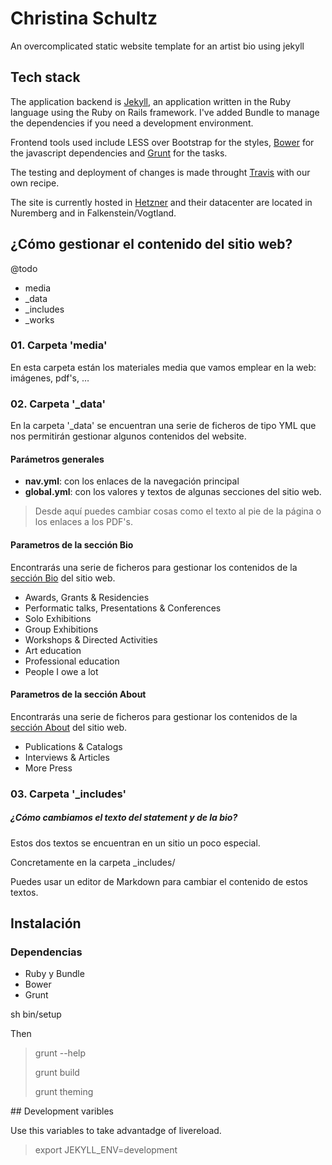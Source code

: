 # Christina Schultz

An overcomplicated static website template for an artist bio using jekyll

<!-- [![Build Status](https://travis-ci.org/project/repository-name.png)](https://travis-ci.org/project/repository-name) -->

## Tech stack

The application backend is [Jekyll](http://jekyllrb.com/), an application written in the Ruby language using the Ruby on Rails framework. I've added Bundle to manage the dependencies if you need a development environment.

Frontend tools used include LESS over Bootstrap for the styles, [Bower](http://bower.io/) for the javascript dependencies and [Grunt](http://gruntjs.com/) for the tasks.

The testing and deployment of changes is made throught [Travis](http://travis-ci.org/) with our own recipe.

The site is currently hosted in [Hetzner](https://www.hetzner.de/) and their datacenter are located in Nuremberg and in Falkenstein/Vogtland.

## ¿Cómo gestionar el contenido del sitio web?

@todo 

- media
- _data
- _includes
- _works

### 01. Carpeta 'media'

En esta carpeta están los materiales media que vamos emplear en la web: imágenes, pdf's, …


### 02. Carpeta '_data'

En la carpeta '_data' se encuentran una serie de ficheros de tipo YML que nos permitirán gestionar algunos contenidos del website.

#### Parámetros generales

- **nav.yml**: con los enlaces de la navegación principal
- **global.yml**: con los valores y textos de algunas secciones del sitio web.

> Desde aquí puedes cambiar cosas como el texto al pie de la página o los enlaces a los PDF's.

#### Parametros de la sección Bio

Encontrarás una serie de ficheros para gestionar los contenidos de la [sección Bio](http://www.christinaschultz.com/bio) del sitio web.

- Awards, Grants & Residencies
- Performatic talks, Presentations & Conferences
- Solo Exhibitions
- Group Exhibitions
- Workshops & Directed Activities
- Art education
- Professional education
- People I owe a lot 

#### Parametros de la sección About

Encontrarás una serie de ficheros para gestionar los contenidos de la [sección About](http://www.christinaschultz.com/about) del sitio web.

- Publications & Catalogs
- Interviews & Articles
- More Press


### 03. Carpeta '_includes'

##### ¿Cómo cambiamos el texto del statement y de la bio?

Estos dos textos se encuentran en un sitio un poco especial.

Concretamente en la carpeta _includes/

Puedes usar un editor de Markdown para cambiar el contenido de estos textos.



## Instalación

### Dependencias

- Ruby y Bundle
- Bower
- Grunt


sh bin/setup

Then 

> grunt --help
> 
> grunt build
> 
> grunt theming


## Development varibles

Use this variables to take advantadge of livereload.

> export JEKYLL_ENV=development


